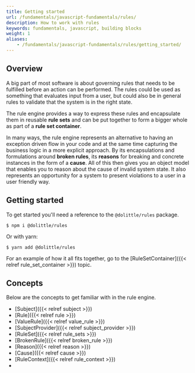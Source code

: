 ```yaml
---
title: Getting started
url: /fundamentals/javascript-fundamentals/rules/
description: How to work with rules
keywords: fundamentals, javascript, building blocks
weight: 1
aliases:
    - /fundamentals/javascript-fundamentals/rules/getting_started/
---
```


## Overview

A big part of most software is about governing rules that needs to be fulfilled
before an action can be performed. The rules could be used as something that
evaluates input from a user, but could also be in general rules to validate that
the system is in the right state.

The rule engine provides a way to express these rules and encapsulate them in
reusable **rule sets** and can be put together to form a bigger whole as part of a
**rule set container**.

In many ways, the rule engine represents an alternative to having an exception
driven flow in your code and at the same time capturing the business logic in a
more explicit approach. By its encapsulations and formulations around **broken rules**,
its **reasons** for breaking and concrete instances in the form of a **cause**.
All of this then gives you an object model that enables you to reason about the
cause of invalid system state. It also represents an opportunity for a system
to present violations to a user in a user friendly way.

## Getting started

To get started you'll need a reference to the `@dolittle/rules` package.

```shell
$ npm i @dolittle/rules
```

Or with yarn:

```shell
$ yarn add @dolittle/rules
```

For an example of how it all fits together, go to the [RuleSetContainer]({{< relref rule_set_container >}})
topic.

## Concepts

Below are the concepts to get familiar with in the rule engine.

* [Subject]({{< relref subject >}})
* [Rule]({{< relref rule >}})
* [ValueRule]({{< relref value_rule >}})
* [SubjectProvider]({{< relref subject_provider >}})
* [RuleSet]({{< relref rule_sets >}})
* [BrokenRule]({{< relref broken_rule >}})
* [Reason]({{< relref reason >}})
* [Cause]({{< relref cause >}})
* [RuleContext]({{< relref rule_context >}})
*

